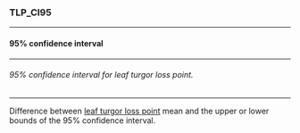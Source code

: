 ### TLP_CI95



------
#### 95% confidence interval



------
###### 95% confidence interval for leaf turgor loss point.



------
Difference between [leaf turgor loss point](./TLP.md) mean and the upper or lower bounds of the 95% confidence interval.